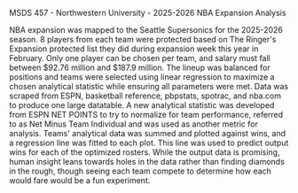 MSDS 457 - Northwestern University - 2025-2026 NBA Expansion Analysis

NBA expansion was mapped to the Seattle Supersonics for the 2025-2026 season. 8 players from each team were protected based on The Ringer's Expansion protected list they did during expansion week this year in February. Only one player can be chosen per team, and salary must fall between $92.76 million and $187.9 million. The lineup was balanced for positions and teams were selected using linear regression to maximize a chosen analytical statistic while ensuring all parameters were met. Data was scraped from ESPN, basketball reference, pbpstats, spotrac, and nba.com to produce one large datatable. A new analytical statistic was developed from ESPN NET POINTS to try to normalize for team performance, referred to as Net Minus Team Individual and was used as another metric for analysis. Teams' analytical data was summed and plotted against wins, and a regression line was fitted to each plot. This line was used to predict output wins for each of the optimized rosters. While the output data is promising, human insight leans towards holes in the data rather than finding diamonds in the rough, though seeing each team compete to determine how each would fare would be a fun experiment.
